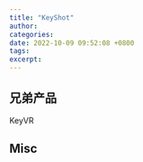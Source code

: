 ```yaml
---
title: "KeyShot"
author: 
categories: 
date: 2022-10-09 09:52:08 +0800
tags: 
excerpt: 
---
```










## 兄弟产品


KeyVR




## Misc





